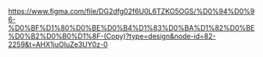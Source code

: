 https://www.figma.com/file/DG2dfg02f6U0L6TZKO5OGS/%D0%94%D0%96-%D0%BF%D1%80%D0%BE%D0%B4%D1%83%D0%BA%D1%82%D0%BE%D0%B2%D0%B0%D1%8F-(Copy)?type=design&node-id=82-2259&t=AHX1juOIuZe3UY0z-0
